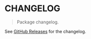 # CHANGELOG

> Package changelog.

See [GitHub Releases](https://github.com/stdlib-js/stats-base-dists-cauchy-logcdf/releases) for the changelog.